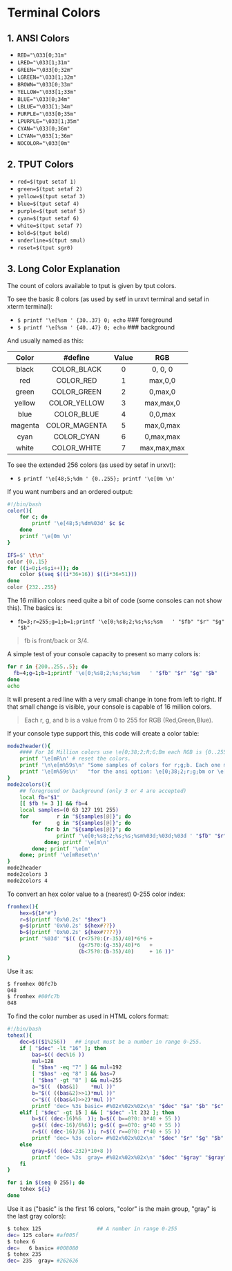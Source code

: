 # Terminal Colors

## 1. ANSI Colors
+ `RED="\033[0;31m"`
+ `LRED="\033[1;31m"`
+ `GREEN="\033[0;32m"`
+ `LGREEN="\033[1;32m"`
+ `BROWN="\033[0;33m"`
+ `YELLOW="\033[1;33m"`
+ `BLUE="\033[0;34m"`
+ `LBLUE="\033[1;34m"`
+ `PURPLE="\033[0;35m"`
+ `LPURPLE="\033[1;35m"`
+ `CYAN="\033[0;36m"`
+ `LCYAN="\033[1;36m"`
+ `NOCOLOR="\033[0m"`

## 2. TPUT Colors
+ `red=$(tput setaf 1)`
+ `green=$(tput setaf 2)`
+ `yellow=$(tput setaf 3)`
+ `blue=$(tput setaf 4)`
+ `purple=$(tput setaf 5)`
+ `cyan=$(tput setaf 6)`
+ `white=$(tput setaf 7)`
+ `bold=$(tput bold)`
+ `underline=$(tput smul)`
+ `reset=$(tput sgr0)`

## 3. Long Color Explanation
The count of colors available to tput is given by tput colors. 

To see the basic 8 colors (as used by setf in urxvt terminal and setaf in xterm terminal):
+ `$ printf '\e[%sm ' {30..37} 0; echo`           ### foreground
+ `$ printf '\e[%sm ' {40..47} 0; echo`           ### background

And usually named as this:

|Color    |   #define     |Value|  RGB        |
|:-------:|:-------------:|:---:|:-----------:|
| black   | COLOR_BLACK   |  0  | 0, 0, 0     |
| red     | COLOR_RED     |  1  | max,0,0     |
| green   | COLOR_GREEN   |  2  | 0,max,0     |
| yellow  | COLOR_YELLOW  |  3  | max,max,0   |
| blue    | COLOR_BLUE    |  4  | 0,0,max     |
| magenta | COLOR_MAGENTA |  5  | max,0,max   |
| cyan    | COLOR_CYAN    |  6  | 0,max,max   |
| white   | COLOR_WHITE   |  7  | max,max,max |

To see the extended 256 colors (as used by setaf in urxvt):
+ `$ printf '\e[48;5;%dm ' {0..255}; printf '\e[0m \n'`

If you want numbers and an ordered output:
```bash
#!/bin/bash
color(){
    for c; do
        printf '\e[48;5;%dm%03d' $c $c
    done
    printf '\e[0m \n'
}

IFS=$' \t\n'
color {0..15}
for ((i=0;i<6;i++)); do
    color $(seq $((i*36+16)) $((i*36+51)))
done
color {232..255}
```

The 16 million colors need quite a bit of code (some consoles can not show this).
The basics is:
+ `fb=3;r=255;g=1;b=1;printf '\e[0;%s8;2;%s;%s;%sm   ' "$fb" "$r" "$g" "$b"`

> fb is front/back or 3/4. 

A simple test of your console capacity to present so many colors is:
```bash
for r in {200..255..5}; do 
  fb=4;g=1;b=1;printf '\e[0;%s8;2;%s;%s;%sm   ' "$fb" "$r" "$g" "$b" 
done 
echo
```
It will present a red line with a very small change in tone from left to right. 
If that small change is visible, your console is capable of 16 million colors.

> Each r, g, and b is a value from 0 to 255 for RGB (Red,Green,Blue).

If your console type support this, this code will create a color table:
```bash
mode2header(){
    #### For 16 Million colors use \e[0;38;2;R;G;Bm each RGB is {0..255}
    printf '\e[mR\n' # reset the colors.
    printf '\n\e[m%59s\n' "Some samples of colors for r;g;b. Each one may be 000..255"
    printf '\e[m%59s\n'   "for the ansi option: \e[0;38;2;r;g;bm or \e[0;48;2;r;g;bm :"
}
mode2colors(){
    ## foreground or background (only 3 or 4 are accepted)
    local fb="$1"
    [[ $fb != 3 ]] && fb=4
    local samples=(0 63 127 191 255)
    for         r in "${samples[@]}"; do
        for     g in "${samples[@]}"; do
            for b in "${samples[@]}"; do
                printf '\e[0;%s8;2;%s;%s;%sm%03d;%03d;%03d ' "$fb" "$r" "$g" "$b" "$r" "$g" "$b"
            done; printf '\e[m\n'
        done; printf '\e[m'
    done; printf '\e[mReset\n'
}
mode2header
mode2colors 3
mode2colors 4
```

To convert an hex color value to a (nearest) 0-255 color index:
```bash
fromhex(){
    hex=${1#"#"}
    r=$(printf '0x%0.2s' "$hex")
    g=$(printf '0x%0.2s' ${hex#??})
    b=$(printf '0x%0.2s' ${hex#????})
    printf '%03d' "$(( (r<75?0:(r-35)/40)*6*6 + 
                       (g<75?0:(g-35)/40)*6   +
                       (b<75?0:(b-35)/40)     + 16 ))"
}
```

Use it as:
```bash
$ fromhex 00fc7b
048
$ fromhex #00fc7b
048
```

To find the color number as used in HTML colors format:
```bash
#!/bin/bash
tohex(){
    dec=$(($1%256))   ## input must be a number in range 0-255.
    if [ "$dec" -lt "16" ]; then
        bas=$(( dec%16 ))
        mul=128
        [ "$bas" -eq "7" ] && mul=192
        [ "$bas" -eq "8" ] && bas=7
        [ "$bas" -gt "8" ] && mul=255
        a="$((  (bas&1)    *mul ))"
        b="$(( ((bas&2)>>1)*mul ))" 
        c="$(( ((bas&4)>>2)*mul ))"
        printf 'dec= %3s basic= #%02x%02x%02x\n' "$dec" "$a" "$b" "$c"
    elif [ "$dec" -gt 15 ] && [ "$dec" -lt 232 ]; then
        b=$(( (dec-16)%6  )); b=$(( b==0?0: b*40 + 55 ))
        g=$(( (dec-16)/6%6)); g=$(( g==0?0: g*40 + 55 ))
        r=$(( (dec-16)/36 )); r=$(( r==0?0: r*40 + 55 ))
        printf 'dec= %3s color= #%02x%02x%02x\n' "$dec" "$r" "$g" "$b"
    else
        gray=$(( (dec-232)*10+8 ))
        printf 'dec= %3s  gray= #%02x%02x%02x\n' "$dec" "$gray" "$gray" "$gray"
    fi
}

for i in $(seq 0 255); do
    tohex ${i}
done
```

Use it as ("basic" is the first 16 colors, "color" is the main group, "gray" is the last gray colors):
```bash
$ tohex 125                  ## A number in range 0-255
dec= 125 color= #af005f
$ tohex 6
dec=   6 basic= #008080
$ tohex 235
dec= 235  gray= #262626
```
